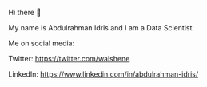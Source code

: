 Hi there 👋

My name is Abdulrahman Idris and I am a Data Scientist.



Me on social media:

Twitter: https://twitter.com/walshene

LinkedIn: https://www.linkedin.com/in/abdulrahman-idris/
